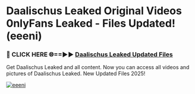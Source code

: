 # Daalischus Leaked Original Videos 0nlyFans Leaked - Files Updated! (eeeni)

<h3>🔴 CLICK HERE 🌐==►► <a href="https://tinyurl.com/ehrbuxhb" rel="nofollow">Daalischus Leaked Updated Files</a></h3>

Get Daalischus Leaked and all content. Now you can access all videos and pictures of Daalischus Leaked. New Updated Files 2025!

[![eeeni](https://i.imgur.com/lVYEuWS.gif)](https://tinyurl.com/ehrbuxhb)
